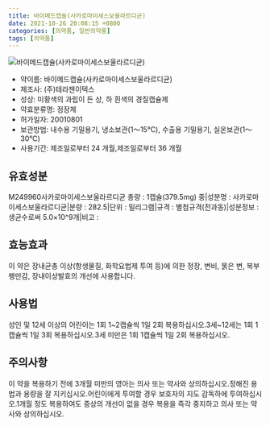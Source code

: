 ```yaml
---
title: 바이메드캡슐(사카로마이세스보울라르디균)
date: 2021-10-26 20:08:15 +0800
categories: [의약품, 일반의약품]
tags: [의약품]
---
```

![바이메드캡슐(사카로마이세스보울라르디균)](https://nedrug.mfds.go.kr/pbp/cmn/itemImageDownload/1MwjLoFp3yM)

- 약이름: 바이메드캡슐(사카로마이세스보울라르디균)
- 제조사: (주)테라젠이텍스
- 성상: 미황색의 과립이 든 상, 하 흰색의 경질캡슐제
- 약효분류명: 정장제
- 허가일자: 20010801
- 보관방법: 내수용 기밀용기, 냉소보관(1～15℃), 수출용 기밀용기, 실온보관(1～30℃)
- 사용기간: 제조일로부터 24 개월,제조일로부터 36 개월
## 유효성분
M249960사카로마이세스보울라르디균
총량 : 1캡슐(379.5mg) 중|성분명 : 사카로마이세스보울라르디균|분량 : 282.5|단위 : 밀리그램|규격 : 별첨규격(전과동)|성분정보 : 생균수로써 5.0×10^9개|비고 :
## 효능효과
이 약은 장내균총 이상(항생물질, 화학요법제 투여 등)에 의한 정장, 변비, 묽은 변, 복부 팽만감, 장내이상발효의 개선에 사용합니다.
## 사용법
성인 및 12세 이상의 어린이는 1회 1~2캡슐씩 1일 2회 복용하십시오.3세~12세는 1회 1캡슐씩 1일 3회 복용하십시오.3세 미만은 1회 1캡슐씩 1일 2회 복용하십시오.
## 주의사항
이 약을 복용하기 전에 3개월 미만의 영아는 의사 또는 약사와 상의하십시오.정해진 용법과 용량을 잘 지키십시오.어린이에게 투여할 경우 보호자의 지도 감독하에 투여하십시오.1개월 정도 복용하여도 증상의 개선이 없을 경우 복용을 즉각 중지하고 의사 또는 약사와 상의하십시오.
